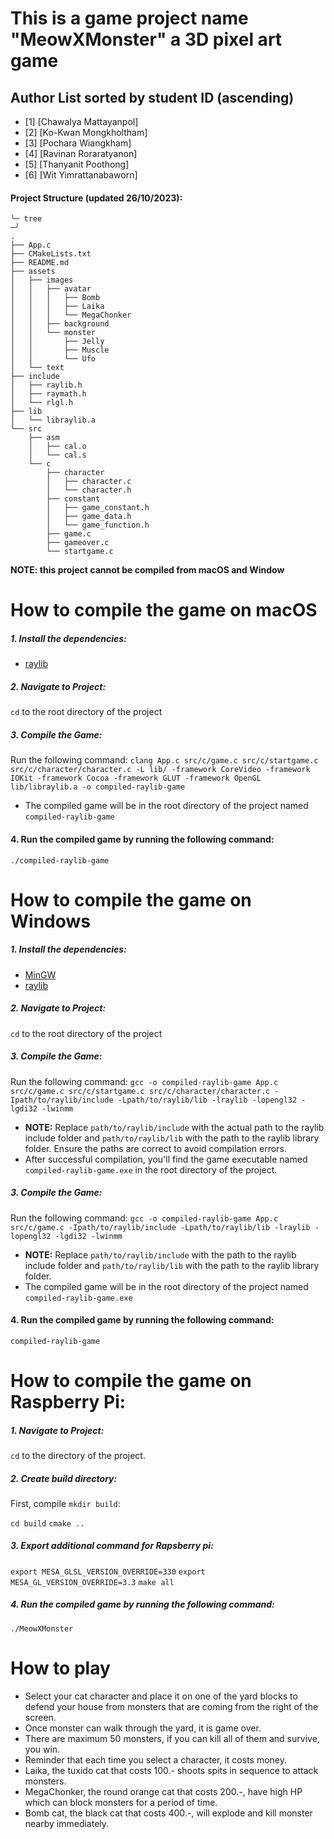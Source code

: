 # This is a game project name "MeowXMonster" a 3D pixel art game

## Author List sorted by student ID (ascending)
- [1] [Chawalya Mattayanpol]
- [2] [Ko-Kwan Mongkholtham]
- [3] [Pochara Wiangkham]
- [4] [Ravinan Roraratyanon]
- [5] [Thanyanit Poothong]
- [6] [Wit Yimrattanabaworn]

#### Project Structure (updated 26/10/2023): 
```
╰─ tree                                                                                                                                                                                      ─╯
.
├── App.c
├── CMakeLists.txt
├── README.md
├── assets
│   ├── images
│   │   ├── avatar
│   │   │   ├── Bomb
│   │   │   ├── Laika
│   │   │   └── MegaChonker
│   │   ├── background
│   │   └── monster
│   │       ├── Jelly
│   │       ├── Muscle
│   │       └── Ufo
│   └── text
├── include
│   ├── raylib.h
│   ├── raymath.h
│   └── rlgl.h
├── lib
│   └── libraylib.a
└── src
    ├── asm
    │   ├── cal.o
    │   └── cal.s
    └── c
        ├── character
        │   ├── character.c
        │   └── character.h
        ├── constant
        │   ├── game_constant.h
        │   ├── game_data.h
        │   └── game_function.h
        ├── game.c
        ├── gameover.c
        └── startgame.c

```
<b>NOTE: this project cannot be compiled from macOS and Window</b>

# How to compile the game on macOS
##### 1. Install the dependencies:
   + [raylib](https://github.com/raysan5/raylib)

##### 2. Navigate to Project:
`cd` to the root directory of the project
  
##### 3. Compile the Game:
Run the following command:
`clang App.c src/c/game.c src/c/startgame.c src/c/character/character.c -L lib/ -framework CoreVideo -framework IOKit -framework Cocoa -framework GLUT -framework OpenGL lib/libraylib.a -o compiled-raylib-game`
- The compiled game will be in the root directory of the project named `compiled-raylib-game`
 #### 4. Run the compiled game by running the following command:
`./compiled-raylib-game`

# How to compile the game on Windows
##### 1. Install the dependencies:
   + [MinGW](https://sourceforge.net/projects/mingw-w64/)
   + [raylib](https://github.com/raysan5/raylib)
  
##### 2. Navigate to Project:
   `cd` to the root directory of the project

##### 3. Compile the Game:
Run the following command:
`gcc -o compiled-raylib-game App.c src/c/game.c src/c/startgame.c src/c/character/character.c -Ipath/to/raylib/include -Lpath/to/raylib/lib -lraylib -lopengl32 -lgdi32 -lwinmm`
- <b>NOTE:</b> Replace `path/to/raylib/include` with the actual path to the raylib include folder and `path/to/raylib/lib` with the path to the raylib library folder. Ensure the paths are correct to avoid compilation errors.
- After successful compilation, you'll find the game executable named `compiled-raylib-game.exe` in the root directory of the project.

##### 3. Compile the Game:
Run the following command:
`gcc -o compiled-raylib-game App.c src/c/game.c -Ipath/to/raylib/include -Lpath/to/raylib/lib -lraylib -lopengl32 -lgdi32 -lwinmm`
- <b>NOTE:</b> Replace `path/to/raylib/include` with the path to the raylib include folder and `path/to/raylib/lib` with the path to the raylib library folder.  
- The compiled game will be in the root directory of the project named `compiled-raylib-game.exe`
#### 4. Run the compiled game by running the following command:
`compiled-raylib-game`
   

# How to compile the game on Raspberry Pi:
##### 1. Navigate to Project:
`cd` to the directory of the project.

##### 2. Create build directory:
First, compile `mkdir build`:

`cd build`
`cmake ..`

##### 3. Export additional command for Rapsberry pi:
`export MESA_GLSL_VERSION_OVERRIDE=330`
`export MESA_GL_VERSION_OVERRIDE=3.3`
`make all`

##### 4. Run the compiled game by running the following command:
`./MeowXMonster`


# How to play

- Select your cat character and place it on one of the yard blocks to defend your house from monsters that are coming from the right of the screen.
- Once monster can walk through the yard, it is game over.
- There are maximum 50 monsters, if you can kill all of them and survive, you win.
- Reminder that each time you select a character, it costs money.
- Laika, the tuxido cat that costs 100.- shoots spits in sequence to attack monsters.
- MegaChonker, the round orange cat that costs 200.-, have high HP which can block monsters for a period of time.
- Bomb cat, the black cat that costs 400.-, will explode and kill monster nearby immediately.

